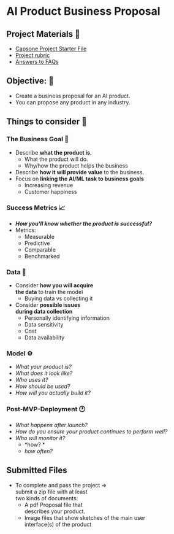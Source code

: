 # AI Product  Business Proposal

## Project Materials 📃
- [Capsone Project Starter File](https://video.udacity-data.com/topher/2019/May/5ce4722b_capstone-project-starter-file/capstone-project-starter-file.pdf)
- [Project rubric](https://review.udacity.com/#!/rubrics/2586/view)
- [Answers to FAQs](https://sites.google.com/udacity.com/aiforproductmanagers-project3/home)

## Objective: 🎯
- Create a business proposal for an AI product.
- You can propose any product in any industry.

## Things to consider 💭
### The Business Goal 🏁
- Describe **what the product is**.
	- What the product will do.
	- Why/how the product helps the business
- Describe **how it will provide value** to the business.
- Focus on **linking the AI/ML task to business goals**
	- Increasing revenue
	- Customer happiness

### Success Metrics 📈
- **_How you'll know whether the product is successful?_**
- Metrics:
	- Measurable
	- Predictive
	- Comparable
	- Benchmarked 

### Data 🔎
- Consider **how you will acquire  
   the data** to train the model
	- Buying data vs collecting it
- Consider **possible issues   
   during data collection**
	- Personally identifying information
	- Data sensitivity
	- Cost
	- Data availability

### Model ⚙️
- *What your product is?*
- *What does it look like?*
- *Who uses it?*
- *How should be used?*
- *How will you actually build it?*

### Post-MVP-Deployment 🕐
- *What happens after launch?*
- *How do you ensure your product continues to perform well?*
- *Who will monitor it?*
	- *how? *
	- *how often?*

## Submitted Files
- To complete and pass the project =>  
submit a zip file with at least  
two kinds of documents:
	- A pdf Proposal file that  
	  describes your product.
	- Image files that show sketches of the main user  
	   interface(s)  of the product